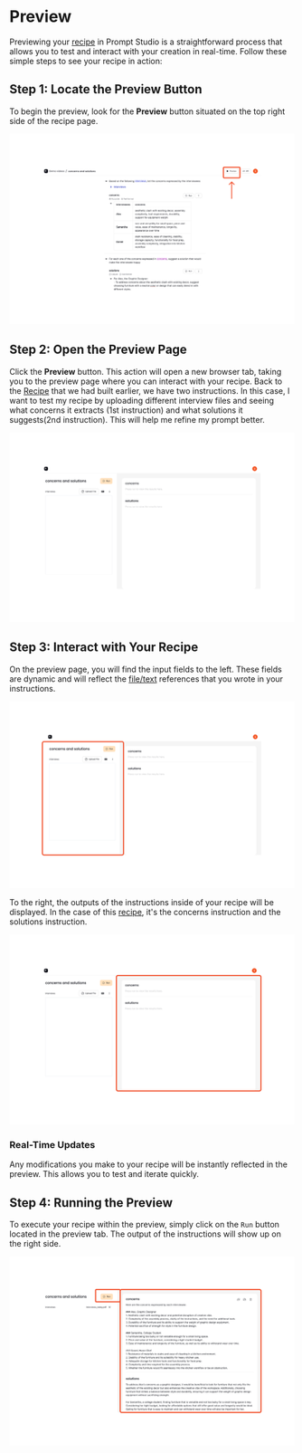 # Preview

Previewing your [recipe](recipe.md) in Prompt Studio is a straightforward process that allows you to test and interact with your creation in real-time. Follow these simple steps to see your recipe in action:

## Step 1: Locate the Preview Button

To begin the preview, look for the **Preview** button situated on the top right side of the recipe page.

![Preview Button Location](./images/click_on_preview.png)

## Step 2: Open the Preview Page

Click the **Preview** button. This action will open a new browser tab, taking you to the preview page where you can interact with your recipe. Back to the [Recipe](instructions#chained-instructions-in-a-recipe) that we had built earlier, we have two instructions. In this case, I want to test my recipe by uploading different interview files and seeing what concerns it extracts (1st instruction) and what solutions it suggests(2nd instruction). This will help me refine my prompt better. 

![Preview Page](./images/preview_page.png)

## Step 3: Interact with Your Recipe

On the preview page, you will find the input fields to the left. These fields are dynamic and will reflect the [file/text](file.md) references that you wrote in your instructions.

![Preview Inputs](./images/preview_inputs.png)

To the right, the outputs of the instructions inside of your recipe will be displayed. In the case of this [recipe](instructions#chained-instructions-in-a-recipe), it's the concerns instruction and the solutions instruction.

![Results Section Placeholder](./images/preview_outputs.png)

### Real-Time Updates

Any modifications you make to your recipe will be instantly reflected in the preview. This allows you to test and iterate quickly.

## Step 4: Running the Preview

To execute your recipe within the preview, simply click on the `Run` button located in the preview tab. The output of the instructions will show up on the right side.

![Run Button Placeholder](./images/run_preview.png)

